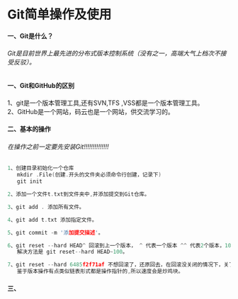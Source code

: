 ﻿# Git简单操作及使用
#### 一、Git是什么？
######    Git是目前世界上最先进的分布式版本控制系统（没有之一，高端大气上档次不接受反驳）。

#### 一、Git和GitHub的区别
  1、git是一个版本管理工具,还有SVN,TFS ,VSS都是一个版本管理工具。</br>
  2、GitHub是一个网站，码云也是一个网站，供交流学习的。</br>
  
#### 二、基本的操作
###### 在操作之前一定要先安装Git!!!!!!!!!!!!!!
``` .c
1、创建目录初始化一个仓库
   mkdir .File(创建.开头的文件夹必须命令行创建，记录下)
   git init 

2、添加一个文件t.txt到文件夹中,并添加提交到Git仓库。

3、git add . 添加所有文件。

4、git add t.txt 添加指定文件。

5、git commit -m '添加提交描述'。

6、git reset --hard HEAD^ 回滚到上一个版本， ^ 代表一个版本 ^^ 代表2个版本，100个的话就慢慢数吧^--^，
   解决方法是 git reset--hard HEAD~100。

7、git reset --hard 6485f2f71af 不想回滚了，还原回去，在回滚没关闭的情况下，关了你就不知道上一次提交的id了，
   鉴于版本操作有点类似链表形式都是操作指针的,所以速度会是炒鸡块。

```

	 
#### 三、
